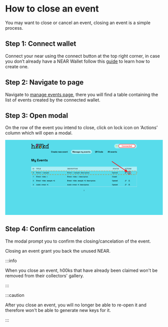 # How to close an event

You may want to close or cancel an event, closing an event is a simple process.

## Step 1: Connect wallet

Connect your near using the connect button at the top right corner, in case you don’t already have a NEAR Wallet follow this [guide](https://wiki.near.org/getting-started/creating-a-near-wallet) to learn how to create one.

## Step 2: Navigate to page

Navigate to [manage events page](https://app.h00kd.com/admin/manage), there you will find a table containing the list of events created by the connected wallet.

## Step 3: Open modal

On the row of the event you intend to close, click on lock icon on ‘Actions’ column which will open a modal.

![screenshot of manage screen with a pointer to lock icon for event closing](../../static/img/user-guide/lock-modal-indicator.png)

## Step 4: Confirm cancelation

The modal prompt you to confirm the closing/cancelation of the event.

Closing an event grant you back the unused NEAR.

:::info

When you close an event, h00ks that have already been claimed won't be removed from their collectors' gallery.

:::

:::caution

After you close an event, you will no longer be able to re-open it and therefore won't be able to generate new keys for it.

:::
